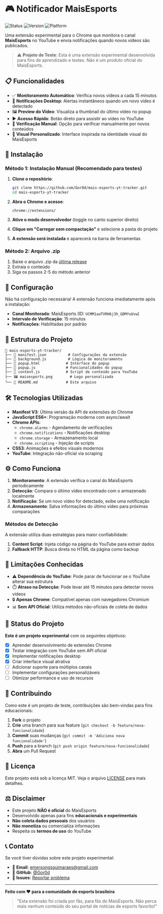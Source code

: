 # 🎮 Notificador MaisEsports

![Status](https://img.shields.io/badge/status-teste-orange)
![Version](https://img.shields.io/badge/version-1.0-blue)
![Platform](https://img.shields.io/badge/platform-Chrome-green)

Uma extensão experimental para o Chrome que monitora o canal **MaisEsports** no YouTube e envia notificações quando novos vídeos são publicados.

> ⚠️ **Projeto de Teste**: Esta é uma extensão experimental desenvolvida para fins de aprendizado e testes. Não é um produto oficial do MaisEsports.

## 📋 Funcionalidades

- ✅ **Monitoramento Automático**: Verifica novos vídeos a cada 15 minutos
- 🔔 **Notificações Desktop**: Alertas instantâneos quando um novo vídeo é detectado
- 🖼️ **Preview do Vídeo**: Visualiza a thumbnail do último vídeo no popup
- ▶️ **Acesso Rápido**: Botão direto para assistir ao vídeo no YouTube
- 🔄 **Verificação Manual**: Opção para verificar manualmente por novos conteúdos
- 🎨 **Visual Personalizado**: Interface inspirada na identidade visual do MaisEsports

## 🚀 Instalação

### Método 1: Instalação Manual (Recomendado para testes)

1. **Clone o repositório**:
   ```bash
   git clone https://github.com/Gor0d/mais-esports-yt-tracker.git
   cd mais-esports-yt-tracker
   ```

2. **Abra o Chrome e acesse**:
   ```
   chrome://extensions/
   ```

3. **Ative o modo desenvolvedor** (toggle no canto superior direito)

4. **Clique em "Carregar sem compactação"** e selecione a pasta do projeto

5. **A extensão será instalada** e aparecerá na barra de ferramentas

### Método 2: Arquivo .zip

1. Baixe o arquivo .zip da [última release](https://github.com/Gor0d/mais-esports-yt-tracker/releases)
2. Extraia o conteúdo
3. Siga os passos 2-5 do método anterior

## 🔧 Configuração

Não há configuração necessária! A extensão funciona imediatamente após a instalação:

- **Canal Monitorado**: MaisEsports (ID: `UCMM1aoTVRH6j3h_GDMYuUvw`)
- **Intervalo de Verificação**: 15 minutos
- **Notificações**: Habilitadas por padrão

## 📂 Estrutura do Projeto

```
📁 mais-esports-yt-tracker/
├── 📄 manifest.json          # Configurações da extensão
├── 📄 background.js          # Lógica de monitoramento
├── 📄 popup.html            # Interface do popup
├── 📄 popup.js              # Funcionalidades do popup
├── 📄 content.js            # Script de conteúdo para YouTube
├── 🖼️ maisesports.png        # Logo personalizada
└── 📄 README.md             # Este arquivo
```

## 🛠️ Tecnologias Utilizadas

- **Manifest V3**: Última versão da API de extensões do Chrome
- **JavaScript ES6+**: Programação moderna com async/await
- **Chrome APIs**:
  - `chrome.alarms` - Agendamento de verificações
  - `chrome.notifications` - Notificações desktop
  - `chrome.storage` - Armazenamento local
  - `chrome.scripting` - Injeção de scripts
- **CSS3**: Animações e efeitos visuais modernos
- **YouTube**: Integração não-oficial via scraping

## ⚙️ Como Funciona

1. **Monitoramento**: A extensão verifica o canal do MaisEsports periodicamente
2. **Detecção**: Compara o último vídeo encontrado com o armazenado localmente
3. **Notificação**: Se um novo vídeo for detectado, exibe uma notificação
4. **Armazenamento**: Salva informações do último vídeo para próximas comparações

### Métodos de Detecção

A extensão utiliza duas estratégias para maior confiabilidade:

1. **Content Script**: Injeta código na página do YouTube para extrair dados
2. **Fallback HTTP**: Busca direta no HTML da página como backup

## 🐛 Limitações Conhecidas

- ⚠️ **Dependência do YouTube**: Pode parar de funcionar se o YouTube alterar sua estrutura
- ⏱️ **Atraso na Detecção**: Pode levar até 15 minutos para detectar novos vídeos
- 🔒 **Apenas Chrome**: Compatível apenas com navegadores Chromium
- 📊 **Sem API Oficial**: Utiliza métodos não-oficiais de coleta de dados

## 🧪 Status do Projeto

**Este é um projeto experimental** com os seguintes objetivos:

- [x] Aprender desenvolvimento de extensões Chrome
- [x] Testar integração com YouTube sem API oficial
- [x] Implementar notificações desktop
- [x] Criar interface visual atrativa
- [ ] Adicionar suporte para múltiplos canais
- [ ] Implementar configurações personalizáveis
- [ ] Otimizar performance e uso de recursos

## 🤝 Contribuindo

Como este é um projeto de teste, contribuições são bem-vindas para fins educacionais:

1. **Fork** o projeto
2. **Crie** uma branch para sua feature (`git checkout -b feature/nova-funcionalidade`)
3. **Commit** suas mudanças (`git commit -m 'Adiciona nova funcionalidade'`)
4. **Push** para a branch (`git push origin feature/nova-funcionalidade`)
5. **Abra** um Pull Request

## 📝 Licença

Este projeto está sob a licença MIT. Veja o arquivo [LICENSE](LICENSE) para mais detalhes.

## ⚖️ Disclaimer

- Este projeto **NÃO é oficial** do MaisEsports
- Desenvolvido apenas para fins **educacionais e experimentais**
- **Não coleta dados pessoais** dos usuários
- **Não monetiza** ou comercializa informações
- Respeita os **termos de uso** do YouTube

## 📞 Contato

Se você tiver dúvidas sobre este projeto experimental:

- 📧 **Email**: emersongsguimaraes@gmail.com
- 🐙 **GitHub**: [@Gor0d](https://github.com/Gor0d)
- 💬 **Issues**: [Reportar problema](https://github.com/Gor0d/mais-esports-yt-tracker/issues)

---

**Feito com ❤️ para a comunidade de esports brasileira**

> "Esta extensão foi criada por fãs, para fãs do MaisEsports. Não perca mais nenhum conteúdo do seu portal de notícias de esports favorito!"
